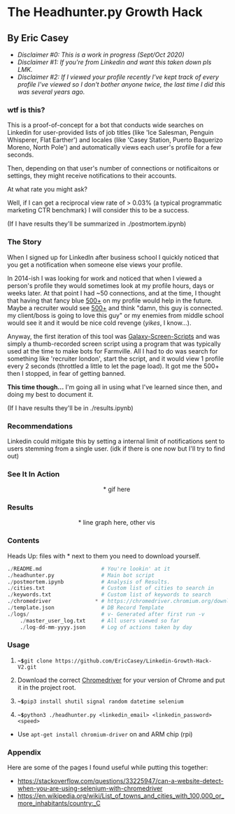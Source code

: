 # The Headhunter.py Growth Hack
## By Eric Casey

* *Disclaimer #0: This is a work in progress (Sept/Oct 2020)*   
* *Disclaimer #1: If you're from Linkedin and want this taken down pls LMK.*   
* *Disclaimer #2: If I viewed your profile recently I've kept track of every profile I've viewed so I don't bother anyone twice, the last time I did this was several years ago.* 

### wtf is this?
This is a proof-of-concept for a bot that conducts wide searches on Linkedin for user-provided lists of job titles (like 'Ice Salesman, Penguin Whisperer, Flat Earther') and locales (like 'Casey Station, Puerto Baquerizo Moreno, North Pole') and automatically views each user's profile for a few seconds.

Then, depending on that user's number of connections or notificaitons or settings, they might receive notifications to their accounts. 

At what rate you might ask? 

Well, if I can get a reciprocal view rate of > 0.03% (a typical programmatic marketing CTR benchmark) I will consider this to be a success.

(If I have results they'll be summarized in ./postmortem.ipynb)

### The Story

When I signed up for LinkedIn after business school I quickly noticed that you get a notification when someone else views your profile.

In 2014-ish I was looking for work and noticed that when I viewed a person's profile they would sometimes look at my profile hours, days or weeks later. At that point I had ~50 connections, and at the time, I thought that having that fancy blue [500+]() on my profile would help in the future. Maybe a recruiter would see [500+]() and think "damn, this guy is connected. my client/boss is going to love this guy" or my enemies from middle school would see it and it would be nice cold revenge (_yikes_, I know...).  

Anyway, the first iteration of this tool was [Galaxy-Screen-Scripts](https://github.com/EricCasey/Galaxy-Screen-Scripts) and was simply a thumb-recorded screen script using a program that was typically used at the time to make bots for Farmville. All I had to do was search for something like 'recruiter london', start the script, and it would view 1 profile every 2 seconds (throttled a little to let the page load). It got me the 500+ then I stopped, in fear of getting banned.

**This time though...** I'm going all in using what I've learned since then, and doing my best to document it. 

(If I have results they'll be in ./results.ipynb)

### Recommendations

Linkedin could mitigate this by setting a internal limit of notifications sent to users stemming from a single user. (idk if there is one now but I'll try to find out)

### See It In Action

<center>
* gif here
<img scr=""/>
</center>


### Results

<center>
* line graph here, other vis
<img scr=""/>
</center>

### Contents

Heads Up: files with * next to them you need to download yourself.

```python
./README.md                   # You're lookin' at it
./headhunter.py               # Main bot script
./postmortem.ipynb            # Analysis of Results. 
./cities.txt                  # Custom list of cities to search in 
./keywords.txt                # Custom list of keywords to search
./chromedriver              * # https://chromedriver.chromium.org/downloads
./template.json               # DB Record Template
./logs/                       # v- Generated after first run -v
    ./master_user_log.txt     # All users viewed so far
    ./log-dd-mm-yyyy.json     # Log of actions taken by day
```

### Usage

1. **`~$`**`git clone https://github.com/EricCasey/Linkedin-Growth-Hack-V2.git`

2. Download the correct [Chromedriver](https://chromedriver.chromium.org/downloads) for your version of Chrome and put it in the project root.

3. **`~$`**`pip3 install shutil signal random datetime selenium`

4. **`~$`**`python3 ./headhunter.py <linkedin_email> <linkedin_password> <speed>`  

* Use `apt-get install chromium-driver` on and ARM chip (rpi)


### Appendix

Here are some of the pages I found useful while putting this together:

* https://stackoverflow.com/questions/33225947/can-a-website-detect-when-you-are-using-selenium-with-chromedriver
* https://en.wikipedia.org/wiki/List_of_towns_and_cities_with_100,000_or_more_inhabitants/country:_C


